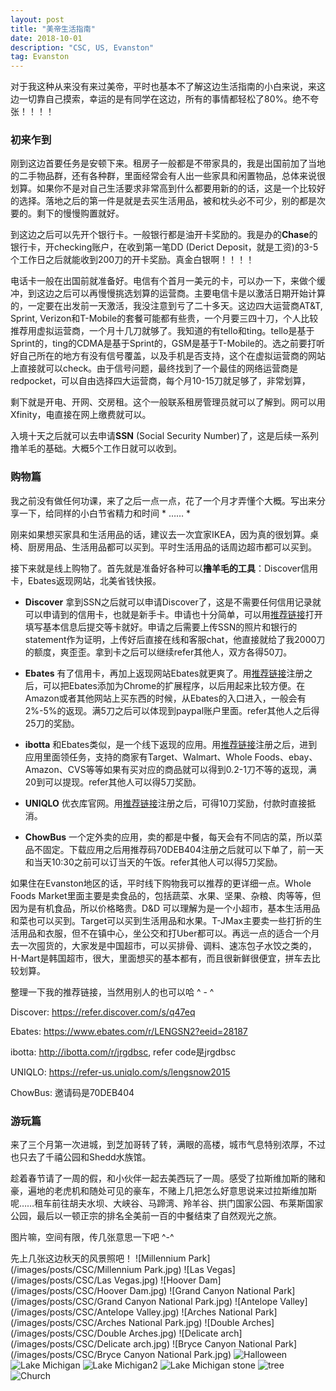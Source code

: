 ```yaml
---
layout: post
title: "美帝生活指南"
date: 2018-10-01
description: "CSC, US, Evanston"
tag: Evanston
---   
```


  对于我这种从来没有来过美帝，平时也基本不了解这边生活指南的小白来说，来这边一切靠自己摸索，幸运的是有同学在这边，所有的事情都轻松了80%。绝不夸张！！！！

### **初来乍到**
  刚到这边首要任务是安顿下来。租房子一般都是不带家具的，我是出国前加了当地的二手物品群，还有各种群，里面经常会有人出一些家具和闲置物品，总体来说很划算。如果你不是对自己生活要求非常高到什么都要用新的的话，这是一个比较好的选择。落地之后的第一件是就是去买生活用品，被和枕头必不可少，别的都是次要的。剩下的慢慢购置就好。

  到这边之后可以先开个银行卡。一般银行都是油开卡奖励的。我是办的**Chase**的银行卡，开checking账户，在收到第一笔DD (Derict Deposit，就是工资)的3-5个工作日之后就能收到200刀的开卡奖励。真金白银啊！！！！  

  电话卡一般在出国前就准备好。电信有个首月一美元的卡，可以办一下，来做个缓冲，到这边之后可以再慢慢挑选划算的运营商。主要电信卡是以激活日期开始计算的，一定要在出发前一天激活，我没注意到亏了二十多天。这边四大运营商AT&T, Sprint, Verizon和T-Mobile的套餐可能都有些贵，一个月要三四十刀，个人比较推荐用虚拟运营商，一个月十几刀就够了。我知道的有tello和ting。tello是基于Sprint的，ting的CDMA是基于Sprint的，GSM是基于T-Mobile的。选之前要打听好自己所在的地方有没有信号覆盖，以及手机是否支持，这个在虚拟运营商的网站上直接就可以check。由于信号问题，最终找到了一个最佳的网络运营商是redpocket，可以自由选择四大运营商，每个月10-15刀就足够了，非常划算，
  
  剩下就是开电、开网、交房租。这个一般联系租房管理员就可以了解到。网可以用Xfinity，电直接在网上缴费就可以。
  
  入境十天之后就可以去申请**SSN** (Social Security Number)了，这是后续一系列撸羊毛的基础。大概5个工作日就可以收到。

### **购物篇**
  我之前没有做任何功课，来了之后一点一点，花了一个月才弄懂个大概。写出来分享一下，给同样的小白节省精力和时间 * …… *
  
  刚来如果想买家具和生活用品的话，建议去一次宜家IKEA，因为真的很划算。桌椅、厨房用品、生活用品都可以买到。平时生活用品的话周边超市都可以买到。
  
  接下来就是线上购物了。首先就是准备好各种可以**撸羊毛的工具**：Discover信用卡，Ebates返现网站，北美省钱快报。
  
  * **Discover** 拿到SSN之后就可以申请Discover了，这是不需要任何信用记录就可以申请到的信用卡，也就是新手卡。申请也十分简单，可以用<a href="https://refer.discover.com/s/q47eq">推荐链接</a>打开填写基本信息后提交等卡就好。申请之后需要上传SSN的照片和银行的statement作为证明，上传好后直接在线和客服chat，他直接就给了我2000刀的额度，爽歪歪。拿到卡之后可以继续refer其他人，双方各得50刀。
  
  * **Ebates** 有了信用卡，再加上返现网站Ebates就更爽了。用<a href="https://www.ebates.com/r/LENGSN2?eeid=28187">推荐链接</a>注册之后，可以把Ebates添加为Chrome的扩展程序，以后用起来比较方便。在Amazon或者其他网站上买东西的时候，从Ebates的入口进入，一般会有2%-5%的返现。满5刀之后可以体现到paypal账户里面。refer其他人之后得25刀的奖励。
  
  * **ibotta** 和Ebates类似，是一个线下返现的应用。用<a href="http://ibotta.com/r/jrgdbsc">推荐链接</a>注册之后，进到应用里面领任务，支持的商家有Target、Walmart、Whole Foods、ebay、Amazon、CVS等等如果有买对应的商品就可以得到0.2-1刀不等的返现，满20到可以提现。refer其他人可以得5刀奖励。
  
  * **UNIQLO** 优衣库官网。用<a href="https://refer-us.uniqlo.com/s/lengsnow2015">推荐链接</a>注册之后，可得10刀奖励，付款时直接抵消。
  
  * **ChowBus** 一个定外卖的应用，卖的都是中餐，每天会有不同店的菜，所以菜品不固定。下载应用之后用推荐码70DEB404注册之后就可以下单了，前一天和当天10:30之前可以订当天的午饭。refer其他人可以得5刀奖励。
  
  如果住在Evanston地区的话，平时线下购物我可以推荐的更详细一点。Whole Foods Market里面主要是卖食品的，包括蔬菜、水果、坚果、杂粮、肉等等，但因为是有机食品，所以价格略贵。D&D 可以理解为是一个小超市，基本生活用品和菜也可以买到。Target可以买到生活用品和水果。T-JMax主要卖一些打折的生活用品和衣服，但不在镇中心，坐公交和打Uber都可以。再远一点的适合一个月去一次囤货的，大家发是中国超市，可以买排骨、调料、速冻包子水饺之类的，H-Mart是韩国超市，很大，里面想买的基本都有，而且很新鲜很便宜，拼车去比较划算。
  
  整理一下我的推荐链接，当然用别人的也可以哈 ^ - ^
  
  Discover: https://refer.discover.com/s/q47eq
  
  Ebates: https://www.ebates.com/r/LENGSN2?eeid=28187
  
  ibotta: http://ibotta.com/r/jrgdbsc, refer code是jrgdbsc
  
  UNIQLO: https://refer-us.uniqlo.com/s/lengsnow2015
  
  ChowBus: 邀请码是70DEB404

### **游玩篇**
  来了三个月第一次进城，到芝加哥转了转，满眼的高楼，城市气息特别浓厚，不过也只去了千禧公园和Shedd水族馆。
  
  趁着春节请了一周的假，和小伙伴一起去美西玩了一周。感受了拉斯维加斯的赌和豪，遍地的老虎机和随处可见的豪车，不赌上几把怎么好意思说来过拉斯维加斯呢……租车前往胡夫水坝、大峡谷、马蹄湾、羚羊谷、拱门国家公园、布莱斯国家公园，最后以一顿正宗的排名全美前一百的中餐结束了自然观光之旅。
  
  图片嘛，空间有限，传几张意思一下吧 ^-^
  
  先上几张这边秋天的风景照吧！
![Millennium Park](/images/posts/CSC/Millennium Park.jpg)
![Las Vegas](/images/posts/CSC/Las Vegas.jpg)
![Hoover Dam](/images/posts/CSC/Hoover Dam.jpg)
![Grand Canyon National Park](/images/posts/CSC/Grand Canyon National Park.jpg)
![Antelope Valley](/images/posts/CSC/Antelope Valley.jpg)
![Arches National Park](/images/posts/CSC/Arches National Park.jpg)
![Double Arches](/images/posts/CSC/Double Arches.jpg)
![Delicate arch](/images/posts/CSC/Delicate arch.jpg)
![Bryce Canyon National Park](/images/posts/CSC/Bryce Canyon National Park.jpg)
![Halloween](/images/posts/CSC/Halloween.jpg)
![Lake Michigan](/images/posts/CSC/Lake_Michigan.jpg)
![Lake Michigan2](/images/posts/CSC/Lake_Michigan2.jpg)
![Lake Michigan stone](/images/posts/CSC/Lake_Michigan_stone.jpg)
![tree](/images/posts/CSC/tree.jpg)
![Church](/images/posts/CSC/church.jpg)


